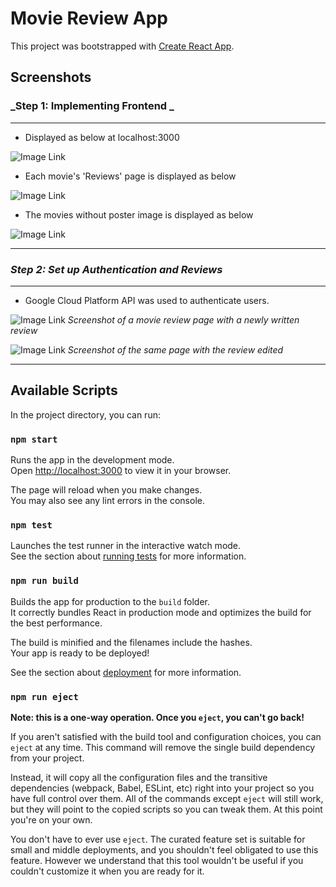 # Movie Review App

This project was bootstrapped with [Create React App](https://github.com/facebook/create-react-app).

## Screenshots

### _Step 1: Implementing Frontend _
---
- Displayed as below at localhost:3000 

 ![Image Link](https://github.ccs.neu.edu/NEU-CS5610-SU22/Jiyoon_Clover_Jeong-HWimg/blob/main/localhost3000.png)

- Each movie's 'Reviews' page is displayed as below

![Image Link](https://github.ccs.neu.edu/NEU-CS5610-SU22/Jiyoon_Clover_Jeong-HWimg/blob/main/TheGreatTrain.png)


- The movies without poster image is displayed as below

![Image Link](https://github.ccs.neu.edu/NEU-CS5610-SU22/Jiyoon_Clover_Jeong-HWimg/blob/main/placeholder.png)

---


### _Step 2: Set up Authentication and Reviews_
---
- Google Cloud Platform API was used to authenticate users.

 ![Image Link](https://github.ccs.neu.edu/NEU-CS5610-SU22/Jiyoon_Clover_Jeong-HWimg/blob/main/NewReview.png)
 *Screenshot of a movie review page with a newly written review*

![Image Link](https://github.ccs.neu.edu/NEU-CS5610-SU22/Jiyoon_Clover_Jeong-HWimg/blob/main/EditedReview.png)
*Screenshot of the same page with the review edited*

---



## Available Scripts

In the project directory, you can run:

### `npm start`

Runs the app in the development mode.\
Open [http://localhost:3000](http://localhost:3000) to view it in your browser.

The page will reload when you make changes.\
You may also see any lint errors in the console.

### `npm test`

Launches the test runner in the interactive watch mode.\
See the section about [running tests](https://facebook.github.io/create-react-app/docs/running-tests) for more information.

### `npm run build`

Builds the app for production to the `build` folder.\
It correctly bundles React in production mode and optimizes the build for the best performance.

The build is minified and the filenames include the hashes.\
Your app is ready to be deployed!

See the section about [deployment](https://facebook.github.io/create-react-app/docs/deployment) for more information.

### `npm run eject`

**Note: this is a one-way operation. Once you `eject`, you can't go back!**

If you aren't satisfied with the build tool and configuration choices, you can `eject` at any time. This command will remove the single build dependency from your project.

Instead, it will copy all the configuration files and the transitive dependencies (webpack, Babel, ESLint, etc) right into your project so you have full control over them. All of the commands except `eject` will still work, but they will point to the copied scripts so you can tweak them. At this point you're on your own.

You don't have to ever use `eject`. The curated feature set is suitable for small and middle deployments, and you shouldn't feel obligated to use this feature. However we understand that this tool wouldn't be useful if you couldn't customize it when you are ready for it.

